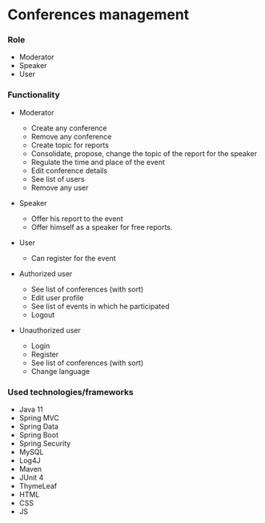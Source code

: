# Conferences management

### Role
- Moderator
- Speaker
- User

### Functionality
- Moderator
    - Create any conference
    - Remove any conference
    - Create topic for reports
    - Consolidate, propose, change the topic of the report for the speaker
    - Regulate the time and place of the event
    - Edit conference details
    - See list of users
    - Remove any user
- Speaker
  - Offer his report to the event 
  - Offer himself as a speaker for free reports.
- User
  - Can register for the event
  
- Authorized user
    - See list of conferences (with sort)
    - Edit user profile
    - See list of events in which he participated
    - Logout
- Unauthorized user
    - Login
    - Register
    - See list of conferences (with sort)
    - Change language


### Used technologies/frameworks
- Java 11
- Spring MVC
- Spring Data
- Spring Boot
- Spring Security
- MySQL
- Log4J
- Maven
- JUnit 4
- ThymeLeaf
- HTML
- CSS
- JS
